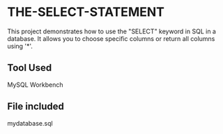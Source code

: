 # THE-SELECT-STATEMENT
This project demonstrates how to use the "SELECT" keyword in SQL in a database. It allows you to choose specific columns or return all columns using '*'.

## Tool Used 
MySQL Workbench

## File included
mydatabase.sql
